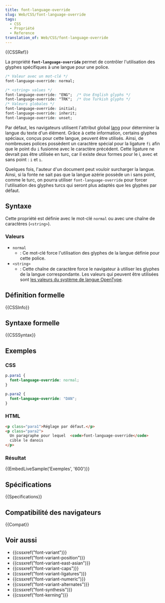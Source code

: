 ```yaml
---
title: font-language-override
slug: Web/CSS/font-language-override
tags:
  - CSS
  - Propriété
  - Reference
translation_of: Web/CSS/font-language-override
---
```


{{CSSRef}}

La propriété **`font-language-override`** permet de contrôler l'utilisation des glyphes spécifiques à une langue pour une police.

```css
/* Valeur avec un mot-clé */
font-language-override: normal;

/* <string> values */
font-language-override: "ENG";  /* Use English glyphs */
font-language-override: "TRK";  /* Use Turkish glyphs */
/* Valeurs globales */
font-language-override: initial;
font-language-override: inherit;
font-language-override: unset;
```

Par défaut, les navigateurs utilisent l'attribut global [lang](/fr/docs/Web/HTML/Global_attributes#lang) pour déterminer la langue du texte d'un élément. Grâce à cette information, certains glyphes spéciaux, conçus pour cette langue, peuvent être utilisés. Ainsi, de nombreuses polices possèdent un caractère spécial pour la ligature `fi` afin que le point du `i` fusionne avec le caractère précédent. Cette ligature ne devrait pas être utilisée en turc, car il existe deux formes pour le i, avec et sans point : `i` et `ı`.

Quelques fois, l'auteur d'un document peut vouloir surcharger la langue. Ainsi, si la fonte ne sait pas que la langue azérie possède un i sans point, comme le turc, on pourra utiliser `font-language-override` pour forcer l'utilisation des glyphes turcs qui seront plus adaptés que les glyphes par défaut.

## Syntaxe

Cette propriété est définie avec le mot-clé `normal` ou avec une chaîne de caractères (`<string>`).

### Valeurs

- `normal`
  - : Ce mot-clé force l'utilisation des glyphes de la langue définie pour cette police.
- `<string>`
  - : Cette chaîne de caractère force le navigateur à utiliser les glyphes de la langue correspondante. Les valeurs qui peuvent être utilisées sont [les valeurs du système de langue OpenType](https://www.microsoft.com/typography/otspec/languagetags.htm).

## Définition formelle

{{CSSInfo}}

## Syntaxe formelle

{{CSSSyntax}}

## Exemples

### CSS

```css
p.para1 {
  font-language-override: normal;
}

p.para2 {
  font-language-override: "DAN";
}
```

### HTML

```html
<p class="para1">Réglage par défaut.</p>
<p class="para2">
  Un paragraphe pour lequel  <code>font-language-override</code>
  cible le danois
</p>
```

### Résultat

{{EmbedLiveSample('Exemples', '600')}}

## Spécifications

{{Specifications}}

## Compatibilité des navigateurs

{{Compat}}

## Voir aussi

- {{cssxref("font-variant")}}
- {{cssxref("font-variant-position")}}
- {{cssxref("font-variant-east-asian")}}
- {{cssxref("font-variant-caps")}}
- {{cssxref("font-variant-ligatures")}}
- {{cssxref("font-variant-numeric")}}
- {{cssxref("font-variant-alternates")}}
- {{cssxref("font-synthesis")}}
- {{cssxref("font-kerning")}}
